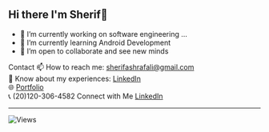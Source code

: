 ## Hi there I'm Sherif👋

- 🔭 I’m currently working on software engineering ...
- 🌱 I’m currently learning Android Development
- 👯 I’m open to collaborate and see new minds



Contact
📫 How to reach me: [sherifashrafali@gmail.com](mailto:sherifashrafali@gmail.com)  
📄 Know about my experiences: [LinkedIn](https://www.linkedin.com/in/cherif-ashraf)  
🌐 [Portfolio](http://sherifashrafportofolio.000webhostapp.com)  
📞 (20)120-306-4582
Connect with Me
[LinkedIn](https://www.linkedin.com/in/cherif-ashraf)

---

![Views](https://komarev.com/ghpvc/?username=sherifashraf&color=blue)
